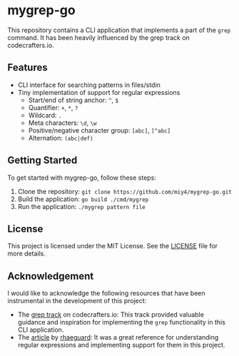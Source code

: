 # mygrep-go

This repository contains a CLI application that implements a part of the `grep` command. It has been heavily influenced by the grep track on codecrafters.io.

## Features

- CLI interface for searching patterns in files/stdin
- Tiny implementation of support for regular expressions
  - Start/end of string anchor: `^`, `$`
  - Quantifier: `+`, `*`, `?`
  - Wildcard: `.`
  - Meta characters: `\d`, `\w`
  - Positive/negative character group: `[abc]`, `[^abc]`
  - Alternation: `(abc|def)`

## Getting Started

To get started with mygrep-go, follow these steps:

1. Clone the repository: `git clone https://github.com/miy4/mygrep-go.git`
1. Build the application: `go build ./cmd/mygrep`
1. Run the application: `./mygrep pattern file`

## License

This project is licensed under the MIT License. See the [LICENSE](LICENSE) file for more details.

## Acknowledgement

I would like to acknowledge the following resources that have been instrumental in the development of this project:

- The [grep track](https://app.codecrafters.io/courses/grep) on codecrafters.io: This track provided valuable guidance and inspiration for implementing the `grep` functionality in this CLI application.
- The [article](https://rhaeguard.github.io/posts/regex/) by [rhaeguard](https://github.com/rhaeguard/): It was a great reference for understanding regular expressions and implementing support for them in this project.
